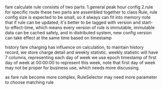 fare calculate rule consists of two parts: 
    1.general peak hour config 
    2.rule for specific route
these two parts are assembled together to class Rule,
rule config size is expected to be small, so it always can fit into memory
note that if rule can be updated, it's better to be tagged with version and start-to-effect-time, which means every version of rule is immutable,
immutable data can be cached safely, and in distributed system, new config version can take effect at the same time based on timestamp

history fare charging has influence on calculation, to maintain history record, we store charge detail and weekly statistic.
weekly statistic will have 7 columns, representing each day of week
we use epoch timestamp of first day of week at 00:00:00 to represent this week, note that first day of week may not be proper for business use, which needs more discussing

as fare rule become more complex, RuleSelector may need more parameter to choose matching rule